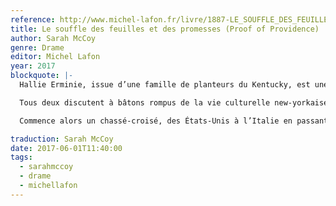```yaml
---
reference: http://www.michel-lafon.fr/livre/1887-LE_SOUFFLE_DES_FEUILLES_ET_DES_PROMESSES.html
title: Le souffle des feuilles et des promesses (Proof of Providence)
author: Sarah McCoy
genre: Drame
editor: Michel Lafon
year: 2017
blockquote: |-
  Hallie Erminie, issue d’une famille de planteurs du Kentucky, est une jeune femme de caractère. À New York, où elle s’est mis en tête de trouver un éditeur qui publierait son premier roman, elle fait la connaissance de Post Wheeler, un journaliste célibataire et fier de l’être. Sous des abords arrogants et rustres, il est en fait d’une compagnie agréable.

  Tous deux discutent à bâtons rompus de la vie culturelle new-yorkaise, bouillonnante en cette fin de xix<sup>e</sup> siècle, et s’attachent l’un à l’autre sans oser se l’avouer. Malheureusement, quand Post part pour l’Alaska du jour au lendemain, la possibilité d’une histoire d’amour s’évanouit.

  Commence alors un chassé-croisé, des États-Unis à l’Italie en passant par l’Angleterre et la France. À chacune de leurs rencontres, les sentiments des deux jeunes gens ne font que croître. Le destin les réunira-t-il enfin ?

traduction: Sarah McCoy
date: 2017-06-01T11:40:00
tags:
  - sarahmccoy
  - drame
  - michellafon
---
```


